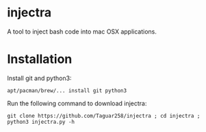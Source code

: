# injectra
A tool to inject bash code into mac OSX applications.

# Installation
Install git and python3:

```apt/pacman/brew/... install git python3```

Run the following command to download injectra:

```git clone https://github.com/Taguar258/injectra ; cd injectra ; python3 injectra.py -h```

